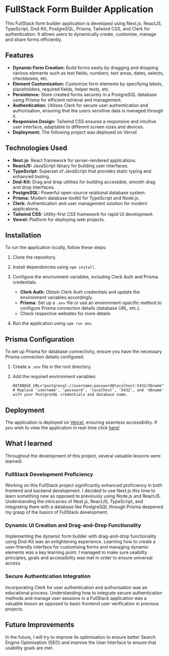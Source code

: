 # FullStack Form Builder Application

This FullStack form builder application is developed using Next.js, ReactJS, TypeScript, Dnd-Kit, PostgreSQL, Prisma, Tailwind CSS, and Clerk for authentication. It allows users to dynamically create, customise, manage and share forms efficiently.

## Features

- **Dynamic Form Creation:** Build forms easily by dragging and dropping various elements such as text fields, numbers, text areas, dates, selects, checkboxes, etc.
- **Element Customization:** Customize form elements by specifying labels, placeholders, required fields, helper texts, etc.
- **Persistence:** Store created forms securely in a PostgreSQL database using Prisma for efficient retrieval and management.
- **Authentication:** Utilises Clerk for secure user authentication and authorisation, ensuring that the users sensitive data is managed through it.
- **Responsive Design:** Tailwind CSS ensures a responsive and intuitive user interface, adaptable to different screen sizes and devices.
- **Deployment:** The following project was deployed on Vercel

## Technologies Used

- **Next.js:** React framework for server-rendered applications.
- **ReactJS:** JavaScript library for building user interfaces.
- **TypeScript:** Superset of JavaScript that provides static typing and enhanced tooling.
- **Dnd-Kit:** Drag and drop utilities for building accessible, smooth drag and drop interfaces.
- **PostgreSQL:** Powerful open-source relational database system.
- **Prisma:** Modern database toolkit for TypeScript and Node.js.
- **Clerk:** Authentication and user management solution for modern applications.
- **Tailwind CSS:** Utility-first CSS framework for rapid UI development.
- **Vercel:** Platform for deploying web projects.

## Installation

To run the application locally, follow these steps:

1. Clone the repository.
2. Install dependencies using `npm install`.
3. Configure the environment variables, including Clerk Auth and Prisma credentials.

   - **Clerk Auth:** Obtain Clerk Auth credentials and update the environment variables accordingly.
   - **Prisma:** Set up a `.env` file or use an environment-specific method to configure Prisma connection details (database URL, etc.).
   - Check respective websites for more details

4. Run the application using `npm run dev`.

## Prisma Configuration

To set up Prisma for database connectivity, ensure you have the necessary Prisma connection details configured:

1. Create a `.env` file in the root directory.
2. Add the required environment variables:

   ```env
   DATABASE_URL="postgresql://username:password@localhost:5432/dbname"
   # Replace 'username', 'password', 'localhost', '5432', and 'dbname' with your PostgreSQL credentials and database name.
   ```

## Deployment

The application is deployed on [Vercel](https://vercel.com/), ensuring seamless accessibility. If you wish to view the application in real-time click [here!](https://buildr-eight.vercel.app/)

## What I learned

Throughout the development of this project, several valuable lessons were learned:

### FullStack Development Proficiency

Working on this FullStack project significantly enhanced proficiency in both frontend and backend development. I decided to use Next.js this time to learn something new as opposed to previously using Node.js and ReactJS. Understanding the intricacies of Next.js, ReactJS, TypeScript, and integrating them with a database like PostgreSQL through Prisma deepened my grasp of the basics of FullStack development.

### Dynamic UI Creation and Drag-and-Drop Functionality

Implementing the dynamic form builder with drag-and-drop functionality using Dnd-Kit was an enlightening experience. Learning how to create a user-friendly interface for customising forms and managing dynamic elements was a key learning point. I managed to make sure usability principles, goals and accessibility was met in order to ensure universal access.

### Secure Authentication Integration

Incorporating Clerk for user authentication and authorisation was an educational process. Understanding how to integrate secure authentication methods and manage user sessions in a FullStack application was a valuable lesson as opposed to basic frontend user verification in previous projects.

## Future Improvements

In the future, I will try to improve its optimisation to ensure better Search Engine Optimisation (SEO) and improve the User Interface to ensure that usability goals are met.
